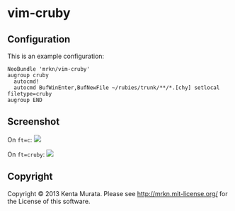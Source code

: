 # vim-cruby

## Configuration

This is an example configuration:

```
NeoBundle 'mrkn/vim-cruby'
augroup cruby
  autocmd!
  autocmd BufWinEnter,BufNewFile ~/rubies/trunk/**/*.[chy] setlocal filetype=cruby
augroup END
```

## Screenshot

On `ft=c`:
![](https://dl.dropbox.com/u/266876/skitch/1._object.c____work_ruby_2.0.0.git__-_VIM__Vim_before.png)

On `ft=cruby`:
![](https://dl.dropbox.com/u/266876/skitch/1._object.c____work_ruby_2.0.0.git__-_VIM__Vim_after.png)

## Copyright

Copyright © 2013 Kenta Murata.
Please see http://mrkn.mit-license.org/ for the License of this software.
